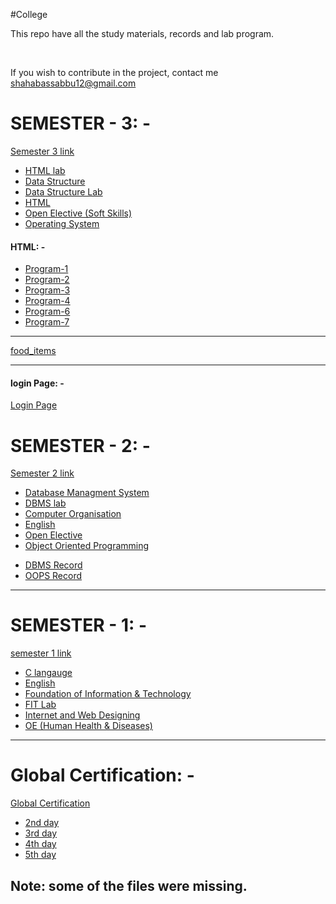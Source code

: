 #College

<p>This repo have all the study materials, records and lab program.</p><br>
<p>If you wish to contribute in the project, contact me <a href="mailto:shahabassabbu12@gmail.com">shahabassabbu12@gmail.com</a></p>

<h1>SEMESTER - 3: -</h1>
<a href="https://github.com/S488U/college/tree/main/SEMESTER_3">Semester 3 link</a>
<ul>
    <li><a href="https://github.com/S488U/college/tree/main/SEMESTER_3/HTML_LAB">HTML lab</a></li>
    <li><a href="https://github.com/S488U/college/tree/main/SEMESTER_3/DATA_STRUCTURE">Data Structure</a></li>
    <li><a href="https://github.com/S488U/college/tree/main/SEMESTER_3/DATA_STRUCTURE_LAB">Data Structure Lab</a></li>
    <li><a href="https://github.com/S488U/college/tree/main/SEMESTER_3/HTML">HTML</a></li>
    <li><a href="https://github.com/S488U/college/tree/main/SEMESTER_3/OPEN_ELECTIVE">Open Elective (Soft Skills)</a></li>
    <li><a href="https://github.com/S488U/college/tree/main/SEMESTER_3/OPERATIVE_SYSTEM">Operating System</a></li>
</ul>

<h4>HTML: -</h4>
<ul>
    <li><a href="https://s488u.github.io/college/SEMESTER_3/HTML_LAB/Program-1/index.html">Program-1</a></li>
    <li><a href="https://s488u.github.io/college/SEMESTER_3/HTML_LAB/Program-2/frameset.html">Program-2</a></li>
    <li><a href="https://s488u.github.io/college/SEMESTER_3/HTML_LAB/Program-3/Admission_form.html">Program-3</a></li>
    <li><a href="https://s488u.github.io/college/SEMESTER_3/HTML_LAB/Program-4/index.html">Program-4</a></li>
    <li><a href="https://s488u.github.io/college/SEMESTER_3/HTML_LAB/Program-6/index.html">Program-6</a></li>
    <li><a href="https://s488u.github.io/college/SEMESTER_3/HTML_LAB/Program-7/index.html">Program-7</a></li>
</ul>

<hr>
<a href="https://s488u.github.io/college/SEMESTER_3/HTML_LAB/food_items/food-items.html">food_items</a>
<br>


<hr>
<h4>login Page: -</h4>
<a href="https://s488u.github.io/college/SEMESTER_3/login/index.html">Login Page</a>

<h1>SEMESTER - 2: -</h1>
<a href="https://github.com/S488U/college/tree/main/SEMESTER_2">Semester 2 link</a>

<ul>
    <li><a href="https://github.com/S488U/college/tree/main/SEMESTER_2/DBMS/Study_Material">Database Managment System</a></li>
    <li><a href="https://github.com/S488U/college/tree/main/SEMESTER_2/DBMS/Lab">DBMS lab</a></li>
    <li><a href="https://github.com/S488U/college/tree/main/SEMESTER_2/CO">Computer Organisation</a></li>
    <li><a href="https://github.com/S488U/college/tree/main/SEMESTER_2/ENGLISH">English</a></li>
    <li><a href="https://github.com/S488U/college/tree/main/SEMESTER_2/OE">Open Elective</a></li>
    <li><a href="https://github.com/S488U/college/tree/main/SEMESTER_2/OOPS/Study_Material">Object Oriented Programming</a></li>
</ul>
<ul>
    <li><a href="https://github.com/S488U/college/tree/main/SEMESTER_2/DBMS/DBMS_Record.pdf">DBMS Record</a></li>
    <li><a href="https://github.com/S488U/college/tree/main/SEMESTER_2/OOPS/OOPS_RECORD.pdf">OOPS Record</a></li>
</ul>

<hr>

<h1>SEMESTER - 1: -</h1>
<a href="https://github.com/S488U/college/tree/main/SEMESTER_1">semester 1 link</a>
<br>

<ul>
    <li><a href="https://github.com/S488U/college/tree/main/SEMESTER_1/C">C langauge</a></li>
    <li><a href="https://github.com/S488U/college/tree/main/SEMESTER_1/English">English</a></li>
    <li><a href="https://github.com/S488U/college/tree/main/SEMESTER_1/FIT">Foundation of Information & Technology</a></li>
    <li><a href="https://github.com/S488U/college/tree/main/SEMESTER_1/FIT_lab">FIT Lab</a></li>
    <li><a href="https://github.com/S488U/college/tree/main/SEMESTER_1/IW">Internet and Web Designing</a></li>
    <li><a href="https://github.com/S488U/college/tree/main/SEMESTER_1/OE_Human_Health_and_Diseases">OE (Human Health & Diseases)</a></li>
</ul>

<hr>

<h1>Global Certification: -</h1>
<a href="https://github.com/S488U/college/tree/main/IBM">Global Certification</a>
<br>

<ul>
    <li><a href="https://github.com/S488U/college/tree/main/IBM/SEMESTER_1/2nd_day">2nd day</a></li>
    <li><a href="https://github.com/S488U/college/tree/main/IBM/SEMESTER_1/3rd_day">3rd day</a></li>
    <li><a href="https://github.com/S488U/college/tree/main/IBM/SEMESTER_1/4th_day">4th day</a></li>
    <li><a href="https://github.com/S488U/college/tree/main/IBM/SEMESTER_1/5th_day">5th day</a></li>
</ul>

<h2>Note: some of the files were missing.</h2>
